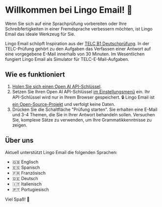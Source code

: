 # Willkommen bei Lingo Email! 👋

Wenn Sie sich auf eine Sprachprüfung vorbereiten oder Ihre Schreibfertigkeiten in einer Fremdsprache verbessern möchten, ist Lingo Email das ideale Werkzeug für Sie.

Lingo Email schöpft Inspiration aus der [TELC B1 Deutschprüfung](https://www.telc.net/sprachpruefungen/deutsch/zertifikat-deutsch-telc-deutsch-b1). In der TELC-Prüfung gehört zu den Aufgaben das Verfassen einer Antwort auf eine vorgegebene E-Mail innerhalb von 30 Minuten. Im Wesentlichen fungiert Lingo Email als Simulator für TELC-E-Mail-Aufgaben.

## Wie es funktioniert

1. [Holen Sie sich einen Open AI API-Schlüssel](https://help.openai.com/en/articles/4936850-where-do-i-find-my-api-key).
2. Setzen Sie Ihren Open AI API-Schlüssel [im Einstellungsmenü](#settings) ein. Ihr API-Schlüssel wird nur in Ihrem Browser gespeichert. 🔒 Lingo Email ist [ein Open-Source-Projekt](https://github.com/makaroni4/lingo-email) und verfolgt keine Daten.
3. Drücken Sie die Schaltfläche "Prüfung starten". Sie erhalten eine E-Mail und 3-4 Themen, die Sie in Ihrer Antwort behandeln sollen. Versuchen Sie, komplexe Sätze zu verwenden, um Ihre Grammatikkenntnisse zu zeigen.

## Über uns

Aktuell unterstützt Lingo Email die folgenden Sprachen:

* 🇬🇧 Englisch
* 🇪🇸 Spanisch
* 🇫🇷 Französisch
* 🇩🇪 Deutsch
* 🇮🇹 Italienisch
* 🇵🇹 Portugiesisch

Viel Spaß! 💌

